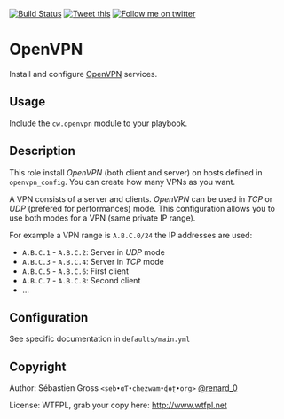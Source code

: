 <!--

---
lang: american
---
-->

[![Build Status](https://travis-ci.org/cw-ansible/cw.openvpn.svg?branch=master)](https://travis-ci.org/cw-ansible/cw.openvpn)
[![Tweet this](http://img.shields.io/badge/%20-Tweet-00aced.svg)](https://twitter.com/intent/tweet?tw_p=tweetbutton&via=renard_0&url=https%3A%2F%2Fgithub.com%2Fcw-ansible%2Fcw.openvpn&text=Install%20and%20configure%20%40OpenVPN%20using%20%23ansible.)
[![Follow me on twitter](http://img.shields.io/badge/Twitter-Follow-00aced.svg)](https://twitter.com/intent/follow?region=follow_link&screen_name=renard_0&tw_p=followbutton)


# OpenVPN

Install and configure [OpenVPN](http://openvpn.net) services.

## Usage

Include the `cw.openvpn` module to your playbook.

## Description

This role install *OpenVPN* (both client and server) on hosts defined in
`openvpn_config`. You can create how many VPNs as you want.


A VPN consists of a server and clients. *OpenVPN* can be used in *TCP* or
*UDP* (prefered for performances) mode. This configuration allows you to use
both modes for a VPN (same private IP range).

For example a VPN range is `A.B.C.0/24` the IP addresses are used:

- `A.B.C.1` - `A.B.C.2`: Server in *UDP* mode
- `A.B.C.3` - `A.B.C.4`: Server in *TCP* mode
- `A.B.C.5` - `A.B.C.6`: First client
- `A.B.C.7` - `A.B.C.8`: Second client
- ...


## Configuration

See specific documentation in `defaults/main.yml`

## Copyright

Author: Sébastien Gross `<seb•ɑƬ•chezwam•ɖɵʈ•org>` [@renard_0](https://twitter.com/renard_0)

License: WTFPL, grab your copy here: http://www.wtfpl.net
